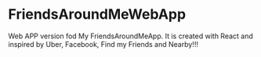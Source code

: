 # FriendsAroundMeWebApp
Web APP version fod My FriendsAroundMeApp. It is created with React and inspired by Uber, Facebook, Find my Friends and Nearby!!!
